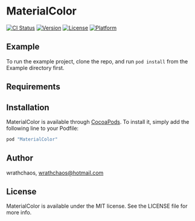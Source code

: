 # MaterialColor

[![CI Status](http://img.shields.io/travis/wrathchaos/MaterialColor.svg?style=flat)](https://travis-ci.org/wrathchaos/MaterialColor)
[![Version](https://img.shields.io/cocoapods/v/MaterialColor.svg?style=flat)](http://cocoapods.org/pods/MaterialColor)
[![License](https://img.shields.io/cocoapods/l/MaterialColor.svg?style=flat)](http://cocoapods.org/pods/MaterialColor)
[![Platform](https://img.shields.io/cocoapods/p/MaterialColor.svg?style=flat)](http://cocoapods.org/pods/MaterialColor)

## Example

To run the example project, clone the repo, and run `pod install` from the Example directory first.

## Requirements

## Installation

MaterialColor is available through [CocoaPods](http://cocoapods.org). To install
it, simply add the following line to your Podfile:

```ruby
pod "MaterialColor"
```

## Author

wrathchaos, wrathchaos@hotmail.com

## License

MaterialColor is available under the MIT license. See the LICENSE file for more info.
